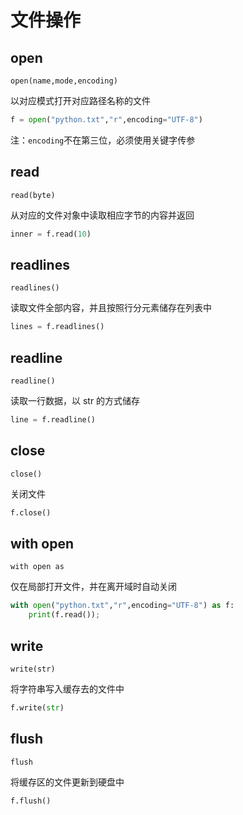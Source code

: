 # 文件操作

## open

`open(name,mode,encoding)`

以对应模式打开对应路径名称的文件

```python
f = open("python.txt","r",encoding="UTF-8")
```

注：`encoding`不在第三位，必须使用关键字传参

## read

`read(byte)`

从对应的文件对象中读取相应字节的内容并返回

```python
inner = f.read(10)
```

## readlines

`readlines()`

读取文件全部内容，并且按照行分元素储存在列表中

```python
lines = f.readlines()
```

## readline

`readline()`

读取一行数据，以 str 的方式储存

```python
line = f.readline()
```

## close

`close()`

关闭文件

```python
f.close()
```

## with open

`with open as `

仅在局部打开文件，并在离开域时自动关闭

```python
with open("python.txt","r",encoding="UTF-8") as f:
	print(f.read());
```

## write

`write(str)`

将字符串写入缓存去的文件中

```python
f.write(str)
```

## flush

`flush`

将缓存区的文件更新到硬盘中

```python
f.flush()
```

